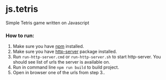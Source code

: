 # js.tetris
Simple Tetris game written on Javascript

### How to run:
1. Make sure you have [npm](https://www.npmjs.com/) installed.
2. Make sure you have [http-server](https://www.npmjs.com/package/http-server) package installed.
3. Run `run-http-server.cmd` or `run-http-server.sh` to start http-server.
You should see list of urls the server is available on.
4. Run in command line `npm run build` to build project.
5. Open in browser one of the urls from step 3..

